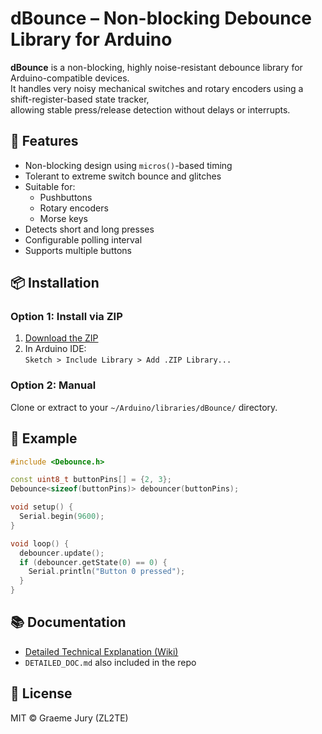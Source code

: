 # dBounce – Non-blocking Debounce Library for Arduino

**dBounce** is a non-blocking, highly noise-resistant debounce library for Arduino-compatible devices.  
It handles very noisy mechanical switches and rotary encoders using a shift-register-based state tracker,  
allowing stable press/release detection without delays or interrupts.

## 🚀 Features

- Non-blocking design using `micros()`-based timing
- Tolerant to extreme switch bounce and glitches
- Suitable for:
  - Pushbuttons
  - Rotary encoders
  - Morse keys
- Detects short and long presses
- Configurable polling interval
- Supports multiple buttons

## 📦 Installation

### Option 1: Install via ZIP

1. [Download the ZIP](https://github.com/YOUR_USERNAME/dBounce/releases)
2. In Arduino IDE:  
   `Sketch > Include Library > Add .ZIP Library...`

### Option 2: Manual

Clone or extract to your `~/Arduino/libraries/dBounce/` directory.

## 📄 Example

```cpp
#include <Debounce.h>

const uint8_t buttonPins[] = {2, 3};
Debounce<sizeof(buttonPins)> debouncer(buttonPins);

void setup() {
  Serial.begin(9600);
}

void loop() {
  debouncer.update();
  if (debouncer.getState(0) == 0) {
    Serial.println("Button 0 pressed");
  }
}
```

## 📚 Documentation

- [Detailed Technical Explanation (Wiki)](https://github.com/YOUR_USERNAME/dBounce/wiki)
- `DETAILED_DOC.md` also included in the repo

## 📜 License

MIT © Graeme Jury (ZL2TE)